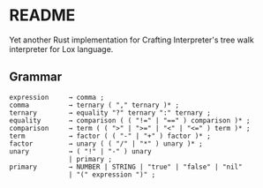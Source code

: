 # README

Yet another Rust implementation for Crafting Interpreter's
tree walk interpreter for Lox language.

## Grammar

```bnf
expression     → comma ;
comma          → ternary ( "," ternary )* ;
ternary        → equality "?" ternary ":" ternary ;
equality       → comparison ( ( "!=" | "==" ) comparison )* ;
comparison     → term ( ( ">" | ">=" | "<" | "<=" ) term )* ;
term           → factor ( ( "-" | "+" ) factor )* ;
factor         → unary ( ( "/" | "*" ) unary )* ;
unary          → ( "!" | "-" ) unary
               | primary ;
primary        → NUMBER | STRING | "true" | "false" | "nil"
               | "(" expression ")" ;
```
